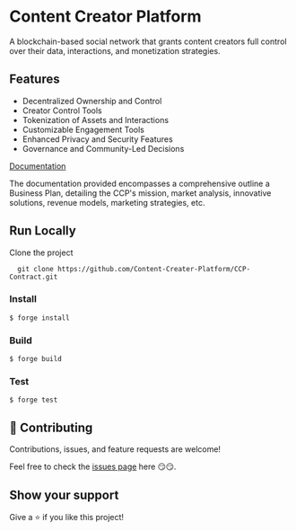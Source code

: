 # Content Creator Platform

A blockchain-based social network that grants content creators full control over their data, interactions, and monetization strategies.

## Features

- Decentralized Ownership and Control
- Creator Control Tools
- Tokenization of Assets and Interactions
- Customizable Engagement Tools
- Enhanced Privacy and Security Features
- Governance and Community-Led Decisions

[Documentation](/Documentation.md)

The documentation provided encompasses a comprehensive outline a Business Plan, detailing the CCP's mission, market analysis, innovative solutions, revenue models, marketing strategies, etc.

## Run Locally

Clone the project

```shell
  git clone https://github.com/Content-Creater-Platform/CCP-Contract.git
```

### Install

```shell
$ forge install
```

### Build

```shell
$ forge build
```

### Test

```shell
$ forge test
```

## 🤝 Contributing

Contributions, issues, and feature requests are welcome!

Feel free to check the [issues page](https://github.com/Content-Creater-Platform/CCP-Contract/issues) here 😏😏.

## Show your support

Give a ⭐️ if you like this project!
